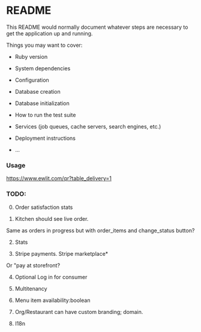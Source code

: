 # README

This README would normally document whatever steps are necessary to get the
application up and running.

Things you may want to cover:

* Ruby version

* System dependencies

* Configuration

* Database creation

* Database initialization

* How to run the test suite

* Services (job queues, cache servers, search engines, etc.)

* Deployment instructions

* ...

### Usage

https://www.ewlit.com/qr?table_delivery=1

### TODO:

0. Order satisfaction stats

1. Kitchen should see live order. 

Same as orders in progress but with order_items and change_status button?

2. Stats

3. Stripe payments. Stripe marketplace*

Or "pay at storefront?

4. Optional Log in for consumer

5. Multitenancy

6. Menu item availability:boolean

7. Org/Restaurant can have custom branding; domain.

8. I18n